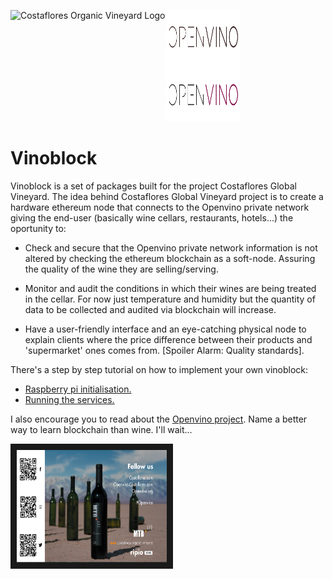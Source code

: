 <img src="https://github.com/jestape/vinoblock/blob/master/img/LogoCostflores.svg" align="left"
     title="Costaflores Organic Vineyard Logo">

<img src="https://github.com/jestape/vinoblock/blob/master/img/LogoOpenvino.svg"
     title="Openvino Project Logo" width="120" height="178">

# Vinoblock

Vinoblock is a set of packages built for the project Costaflores Global Vineyard.
The idea behind Costaflores Global Vineyard project is to create a hardware ethereum node that connects to the Openvino private network giving the end-user (basically wine cellars, restaurants, hotels...) the oportunity to:

* Check and secure that the Openvino private network information is not altered by checking the ethereum blockchain as a soft-node. Assuring the quality of the wine they are selling/serving.

* Monitor and audit the conditions in which their wines are being treated in the cellar. For now just temperature and humidity but the quantity of data to be collected and audited via blockchain will increase.

* Have a user-friendly interface and an eye-catching physical node to explain clients where the price difference between their products and 'supermarket' ones comes from. [Spoiler Alarm: Quality standards]. 

There's a step by step tutorial on how to implement your own vinoblock:

* [Raspberry pi initialisation.](http://wiki.costaflores.com/display/OP/Vinoblock)
* [Running the services.](http://wiki.costaflores.com/display/OP/The+Vinoblock)

I also encourage you to read about the [Openvino project](http://wiki.costaflores.com). Name a better way to learn blockchain than wine. I'll wait...

<a href="http://www.youtube.com/watch?feature=player_embedded&v=GvhYdOVTmlM
" target="_blank"><img src="https://github.com/jestape/vinoblock/blob/master/img/video.png" 
alt="Introducing Openvino" width="240" height="180" border="10" /></a>

